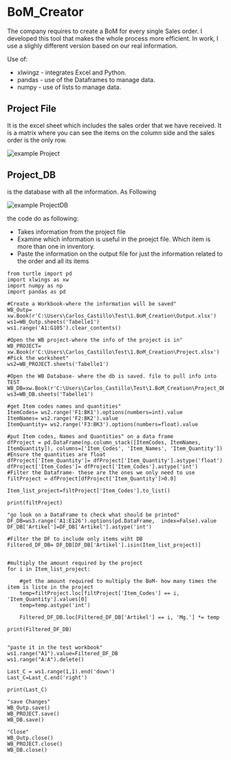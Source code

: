 # BoM_Creator
The company requires to create a BoM for every single Sales order. I developed this tool that makes the whole process more efficient. In work, I use a slighly different version based on our real information.

Use of:
- xlwingz - integrates Excel and Python. 
- pandas  - use of the Dataframes to manage data. 
- numpy - use of lists to manage data. 

## Project File
It is the excel sheet which includes the sales order that we have received. It is a matrix where you can see the items on the column side and the sales order is the only row.

![example Project](https://user-images.githubusercontent.com/65776444/158789866-9497de59-74f7-43ae-9c80-b1dac636763d.PNG)


## Project_DB 
is the database with all the information. As Following

![example ProjectDB](https://user-images.githubusercontent.com/65776444/158790569-699af570-f183-4ca1-89bc-a56902a11cbe.PNG)

the code do as following:
- Takes information from the project file
- Examine which information is useful in the proejct file. Which item is more than one in inventory.
- Paste the information on the output file for just the information related to the order and all its items 


```
from turtle import pd
import xlwings as xw
import numpy as np
import pandas as pd

#Create a Workbook-where the information will be saved"
WB_Outp= xw.Book(r'C:\Users\Carlos_Castillo\Test\1.BoM_Creation\Output.xlsx')
ws1=WB_Outp.sheets('Tabelle1')
ws1.range('A1:G105').clear_contents()

#Open the WB project-where the info of the project is in"
WB_PROJECT= xw.Book(r'C:\Users\Carlos_Castillo\Test\1.BoM_Creation\Project.xlsx')
#Pick the worksheet"
ws2=WB_PROJECT.sheets('Tabelle1')

#Open the WB Database- where the db is saved. file to pull info into TEST
WB_DB=xw.Book(r'C:\Users\Carlos_Castillo\Test\1.BoM_Creation\Project_DB.xlsx')
ws3=WB_DB.sheets('Tabelle1')

#get Item codes names and quantities"
ItemCodes= ws2.range('F1:BK1').options(numbers=int).value
ItemNames= ws2.range('F2:BK2').value
ItemQuantity= ws2.range('F3:BK3').options(numbers=float).value   

#put Item codes, Names and Quantities" on a data frame
dfProject = pd.DataFrame(np.column_stack([ItemCodes, ItemNames, ItemQuantity]), columns=['Item_Codes', 'Item_Names', 'Item_Quantity'])
#Ensure the quantities are float
dfProject['Item_Quantity']= dfProject['Item_Quantity'].astype('float')
dfProject['Item_Codes']= dfProject['Item_Codes'].astype('int')
#Filter the Dataframe- these are the ones we only need to use 
filtProject = dfProject[dfProject['Item_Quantity']>0.0]

Item_list_project=filtProject['Item_Codes'].to_list()

print(filtProject)

"go look on a DataFrame to check what should be printed"
DF_DB=ws3.range('A1:E126').options(pd.DataFrame,  index=False).value
DF_DB['Artikel']=DF_DB['Artikel'].astype('int')

#Filter the DF to include only items wiht DB
Filtered_DF_DB= DF_DB[DF_DB['Artikel'].isin(Item_list_project)]


#multiply the amount required by the project
for i in Item_list_project:

    #get the amount required to multiply the BoM- how many times the item is liste in the project
    temp=filtProject.loc[filtProject['Item_Codes'] == i, 'Item_Quantity'].values[0]
    temp=temp.astype('int')

    Filtered_DF_DB.loc[Filtered_DF_DB['Artikel'] == i, 'Mg.'] *= temp
    
print(Filtered_DF_DB)


"paste it in the test workbook"
ws1.range("A1").value=Filtered_DF_DB
ws1.range("A:A").delete()

Last_C = ws1.range(1,1).end('down')
Last_C=Last_C.end('right')

print(Last_C)

"save Changes"
WB_Outp.save()
WB_PROJECT.save()
WB_DB.save()

"Close"
WB_Outp.close()
WB_PROJECT.close()
WB_DB.close()
```

